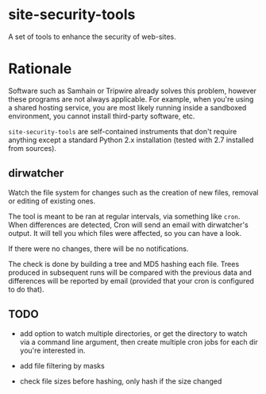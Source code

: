 site-security-tools
===================

A set of tools to enhance the security of web-sites.


Rationale
=========

Software such as Samhain or Tripwire already solves this problem, 
however these programs are not always applicable. For example, when 
you're using a shared hosting service, you are most likely running
inside a sandboxed environment, you cannot install third-party 
software, etc.

`site-security-tools` are self-contained instruments that don't 
require anything except a standard Python 2.x installation (tested
with 2.7 installed from sources).



dirwatcher
----------

Watch the file system for changes such as the creation of new files,
removal or editing of existing ones.

The tool is meant to be ran at regular intervals, via something like
`cron`. When differences are detected, Cron will send an email 
with dirwatcher's output. It will tell you which files were affected,
so you can have a look.

If there were no changes, there will be no notifications.


The check is done by building a tree and MD5 hashing each file. Trees
produced in subsequent runs will be compared with the previous
data and differences will be reported by email (provided that 
your cron is configured to do that).


TODO
----

- add option to watch multiple directories, or get the directory
  to watch via a command line argument, then create multiple
  cron jobs for each dir you're interested in.

- add file filtering by masks

- check file sizes before hashing, only hash if the size changed

